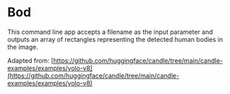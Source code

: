 # Bod
This command line app accepts a filename as the input parameter and outputs an array of rectangles representing the detected human bodies in the image. 

Adapted from:
[https://github.com/huggingface/candle/tree/main/candle-examples/examples/yolo-v8](https://github.com/huggingface/candle/tree/main/candle-examples/examples/yolo-v8)